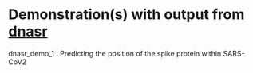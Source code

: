 # Demonstration(s) with output from [dnasr](https://github.com/Luk13Mad/dnasr)

dnasr_demo_1 : Predicting the position of the spike protein within SARS-CoV2
